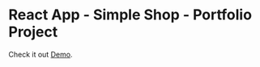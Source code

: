 # React App - Simple Shop - Portfolio Project

Check it out [Demo](https://git-a-dmitry.github.io/react-simple-shop/).


